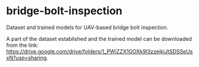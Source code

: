 # bridge-bolt-inspection
Dataset and trained models for UAV-based bridge bolt inspection.

A part of the dataset established and the trained model can be downloaded from the link: https://drive.google.com/drive/folders/1_PWjZZX1GOXk9l3zzejkjJtSDSSeUsxN?usp=sharing.
